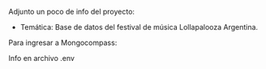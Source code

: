 Adjunto un poco de info del proyecto:

* Temática: Base de datos del festival de música Lollapalooza Argentina.


Para ingresar a Mongocompass:

Info en archivo .env